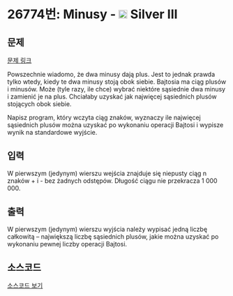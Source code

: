 # 26774번: Minusy - <img src="https://static.solved.ac/tier_small/8.svg" style="height:20px" /> Silver III

<!-- performance -->

<!-- 문제 제출 후 깃허브에 푸시를 했을 때 제출한 코드의 성능이 입력될 공간입니다.-->

<!-- end -->

## 문제

[문제 링크](https://boj.kr/26774)


<p>Powszechnie wiadomo, że dwa minusy dają plus. Jest to jednak prawda tylko wtedy, kiedy te dwa minusy stoją obok siebie. Bajtosia ma ciąg plusów i minusów. Może (tyle razy, ile chce) wybrać niektóre sąsiednie dwa minusy i zamienić je na plus. Chciałaby uzyskać jak najwięcej sąsiednich plusów stojących obok siebie.</p>

<p>Napisz program, który wczyta ciąg znaków, wyznaczy ile najwięcej sąsiednich plusów można uzyskać po wykonaniu operacji Bajtosi i wypisze wynik na standardowe wyjście.</p>



## 입력


<p>W pierwszym (jedynym) wierszu wejścia znajduje się niepusty ciąg n znaków + i - bez żadnych odstępów. Długość ciągu nie przekracza 1 000 000.</p>



## 출력


<p>W pierwszym (jedynym) wierszu wyjścia należy wypisać jedną liczbę całkowitą – największą liczbę sąsiednich plusów, jakie można uzyskać po wykonaniu pewnej liczby operacji Bajtosi.</p>



## 소스코드

[소스코드 보기](Minusy.cpp)